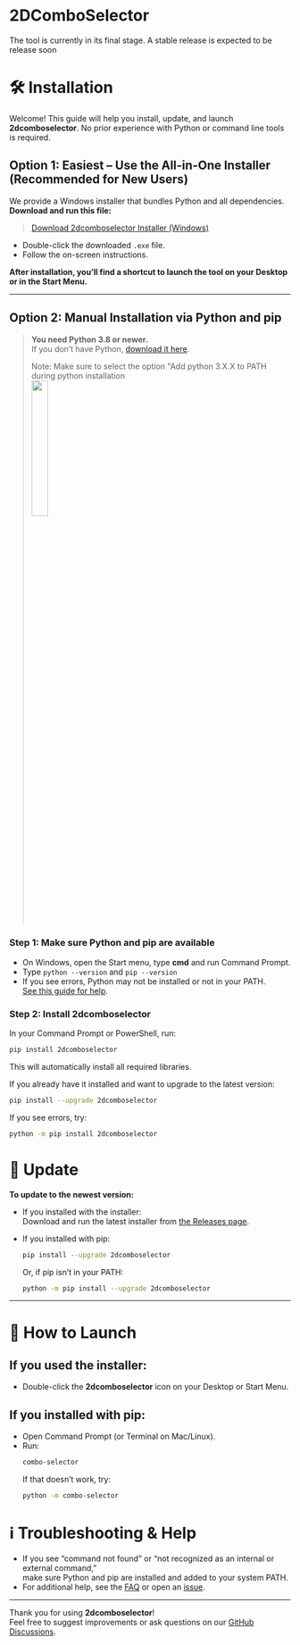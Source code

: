 # 2DComboSelector
The tool is currently in its final stage. A stable release is expected to be release soon



# 🛠️ Installation
Welcome! This guide will help you install, update, and launch **2dcomboselector**. No prior experience with Python or command line tools is required.

## **Option 1: Easiest – Use the All-in-One Installer (Recommended for New Users)**
We provide a Windows installer that bundles Python and all dependencies.  
**Download and run this file:**

> [Download 2dcomboselector Installer (Windows)](https://github.com/Chapel-Saint-Auret/2dcomboselector/releases/latest)

- Double-click the downloaded `.exe` file.
- Follow the on-screen instructions.

**After installation, you’ll find a shortcut to launch the tool on your Desktop or in the Start Menu.**

---

## **Option 2: Manual Installation via Python and pip**

> **You need Python 3.8 or newer.**  
> If you don’t have Python, [download it here](https://www.python.org/downloads/).
>
> Note: Make sure to select the option "Add python 3.X.X to PATH during python installation  
> <img src="https://github.com/user-attachments/assets/0e868fc8-2c0d-4a30-8b78-ac3479515fc2" width="25%">

### **Step 1: Make sure Python and pip are available**
- On Windows, open the Start menu, type **cmd** and run Command Prompt.
- Type `python --version` and `pip --version`
- If you see errors, Python may not be installed or not in your PATH.  
  [See this guide for help](https://realpython.com/add-python-to-path/).

### **Step 2: Install 2dcomboselector**
In your Command Prompt or PowerShell, run:
```sh
pip install 2dcomboselector
```
This will automatically install all required libraries.

If you already have it installed and want to upgrade to the latest version:
```sh
pip install --upgrade 2dcomboselector
```
If you see errors, try:
```sh
python -m pip install 2dcomboselector
```


# 🔄 Update

**To update to the newest version:**

- If you installed with the installer:  
  Download and run the latest installer from [the Releases page](https://github.com/Chapel-Saint-Auret/2dcomboselector/releases/latest).

- If you installed with pip:
    ```sh
    pip install --upgrade 2dcomboselector
    ```
    Or, if pip isn’t in your PATH:
    ```sh
    python -m pip install --upgrade 2dcomboselector
    ```

---

# 🚀 How to Launch

## **If you used the installer:**
- Double-click the **2dcomboselector** icon on your Desktop or Start Menu.

## **If you installed with pip:**
- Open Command Prompt (or Terminal on Mac/Linux).
- Run:
    ```sh
    combo-selector
    ```
    If that doesn’t work, try:
    ```sh
    python -m combo-selector
    ```

# ℹ️ Troubleshooting & Help

- If you see “command not found” or “not recognized as an internal or external command,”  
  make sure Python and pip are installed and added to your system PATH.
- For additional help, see the [FAQ](https://github.com/Chapel-Saint-Auret/2dcomboselector/wiki/FAQ) or open an [issue](https://github.com/Chapel-Saint-Auret/2dcomboselector/issues).

---

Thank you for using **2dcomboselector**!  
Feel free to suggest improvements or ask questions on our [GitHub Discussions](https://github.com/Chapel-Saint-Auret/2dcomboselector/discussions).


